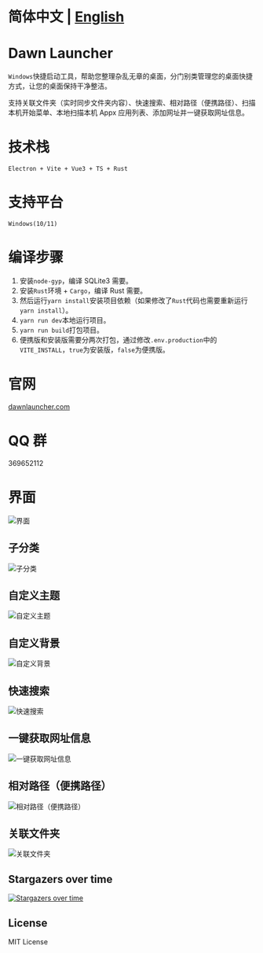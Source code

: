 # 简体中文 | [English](https://github.com/fanchenio/DawnLauncher/blob/main/README-ENGLISH.md)

# Dawn Launcher

`Windows`快捷启动工具，帮助您整理杂乱无章的桌面，分门别类管理您的桌面快捷方式，让您的桌面保持干净整洁。

支持关联文件夹（实时同步文件夹内容）、快速搜索、相对路径（便携路径）、扫描本机开始菜单、本地扫描本机 Appx 应用列表、添加网址并一键获取网址信息。

# 技术栈

`Electron + Vite + Vue3 + TS + Rust`

# 支持平台

`Windows(10/11)`

# 编译步骤

1. 安装`node-gyp`，编译 SQLite3 需要。
2. 安装`Rust`环境 + `Cargo`，编译 Rust 需要。
3. 然后运行`yarn install`安装项目依赖（如果修改了`Rust`代码也需要重新运行`yarn install`）。
4. `yarn run dev`本地运行项目。
5. `yarn run build`打包项目。
6. 便携版和安装版需要分两次打包，通过修改`.env.production`中的`VITE_INSTALL`，`true`为安装版，`false`为便携版。

# 官网

[dawnlauncher.com](https://dawnlauncher.com/)

# QQ 群

369652112

# 界面

![界面](/images/soft1.png)

## 子分类

![子分类](/images/soft2.png)

## 自定义主题

![自定义主题](/images/soft3.png)

## 自定义背景

![自定义背景](/images/soft4.png)

## 快速搜索

![快速搜索](/images/soft5.png)

## 一键获取网址信息

![一键获取网址信息](/images/soft6.webp)

## 相对路径（便携路径）

![相对路径（便携路径）](/images/soft7.png)

## 关联文件夹

![关联文件夹](/images/soft8.webp)

## Stargazers over time

[![Stargazers over time](https://starchart.cc/fanchenio/DawnLauncher.svg)](https://starchart.cc/fanchenio/DawnLauncher)

## License

MIT License
